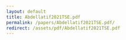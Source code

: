 ```yaml
---
layout: default
title: Abdellatif2021TSE.pdf
permalink: /papers/Abdellatif2021TSE.pdf/
redirect: /assets/pdf/Abdellatif2021TSE.pdf
---
```

